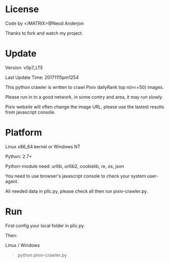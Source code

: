 License
======
Code by \</MATRIX>@Neod Anderjon

Thanks to fork and watch my project.

Update
======
Version: v0p7_LTE 

Last Update Time: 20171115pm1254

This python crawler is written to crawl Pixiv dailyRank top n(n<=50) images.

Please run in tn a good network, in some contry and area, it may run slowly.

Pixiv website will often change the image URL, please use the lastest results from javascript console.

Platform
======
Linux x86_64 kernel or Windows NT

Python: 2.7+

Python-module need: urllib, urllib2, cookielib, re, os, json

You need to use browser's javascript console to check your system user-agent.

All needed data in pllc.py, please check all then run pixiv-crawler.py.

Run
======
First config your local folder in pllc.py.

Then:

Linux / Windows
> python pixiv-crawler.py



